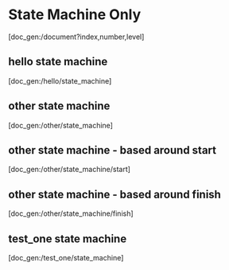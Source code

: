 # State Machine Only #

[doc_gen:/document?index,number,level]

## hello state machine ##

[doc_gen:/hello/state_machine]

## other state machine ##

[doc_gen:/other/state_machine]

## other state machine - based around start ##

[doc_gen:/other/state_machine/start]

## other state machine - based around finish ##

[doc_gen:/other/state_machine/finish]

## test_one state machine ##

[doc_gen:/test_one/state_machine]

